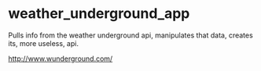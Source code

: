 weather_underground_app
=======================

Pulls info from the weather underground api, manipulates that data, creates its, more useless, api.

http://www.wunderground.com/
